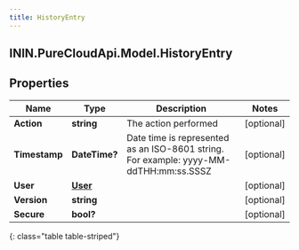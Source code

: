 ```yaml
---
title: HistoryEntry
---
```

## ININ.PureCloudApi.Model.HistoryEntry

## Properties

|Name | Type | Description | Notes|
|------------ | ------------- | ------------- | -------------|
| **Action** | **string** | The action performed | [optional] |
| **Timestamp** | **DateTime?** | Date time is represented as an ISO-8601 string. For example: yyyy-MM-ddTHH:mm:ss.SSSZ | [optional] |
| **User** | [**User**](User.html) |  | [optional] |
| **Version** | **string** |  | [optional] |
| **Secure** | **bool?** |  | [optional] |
{: class="table table-striped"}


